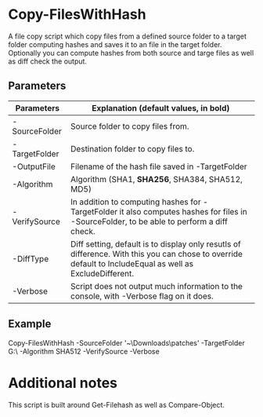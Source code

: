 # Copy-FilesWithHash 

A file copy script which copy files from a defined source folder to a target folder computing hashes and saves it to an file in the target folder. Optionally you can compute hashes from both source and targe files as well as diff check the output.

## Parameters
| Parameters | Explanation (default values, in bold) |
| ------ | ------ |
|-SourceFolder | Source folder to copy files from.|
| -TargetFolder | Destination folder to copy files to.|
|-OutputFile | Filename of the hash file saved in -TargetFolder|
|-Algorithm | Algorithm (SHA1, **SHA256**, SHA384, SHA512, MD5)|
|-VerifySource | In addition to computing hashes for -TargetFolder it also computes hashes for files in -SourceFolder, to be able to perform a diff check.|
|-DiffType | Diff setting, default is to display only resutls of difference. With this you can chose to override default to IncludeEqual as well as ExcludeDifferent.|
|-Verbose | Script does not output much information to the console, with -Verbose flag on it does.|

## Example
Copy-FilesWithHash -SourceFolder '~\Downloads\patches' -TargetFolder G:\ -Algorithm SHA512 -VerifySource -Verbose

# Additional notes
This script is built around Get-Filehash as well as Compare-Object.